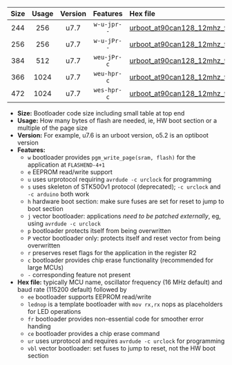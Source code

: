 |Size|Usage|Version|Features|Hex file|
|:-:|:-:|:-:|:-:|:--|
|244|256|u7.7|`w-u-jpr--`|[urboot_at90can128_12mhz_9600bps_lednop_ur_vbl.hex](https://raw.githubusercontent.com/stefanrueger/urboot.hex/main/mcus/at90can128/fcpu_12mhz/9600_bps/urboot_at90can128_12mhz_9600bps_lednop_ur_vbl.hex)|
|256|256|u7.7|`w-u-jPr--`|[urboot_at90can128_12mhz_9600bps_ur_vbl.hex](https://raw.githubusercontent.com/stefanrueger/urboot.hex/main/mcus/at90can128/fcpu_12mhz/9600_bps/urboot_at90can128_12mhz_9600bps_ur_vbl.hex)|
|384|512|u7.7|`weu-jPr-c`|[urboot_at90can128_12mhz_9600bps_ee_lednop_fr_ce_ur_vbl.hex](https://raw.githubusercontent.com/stefanrueger/urboot.hex/main/mcus/at90can128/fcpu_12mhz/9600_bps/urboot_at90can128_12mhz_9600bps_ee_lednop_fr_ce_ur_vbl.hex)|
|366|1024|u7.7|`weu-hpr-c`|[urboot_at90can128_12mhz_9600bps_ee_lednop_fr_ce_ur.hex](https://raw.githubusercontent.com/stefanrueger/urboot.hex/main/mcus/at90can128/fcpu_12mhz/9600_bps/urboot_at90can128_12mhz_9600bps_ee_lednop_fr_ce_ur.hex)|
|472|1024|u7.7|`wes-hpr-c`|[urboot_at90can128_12mhz_9600bps_ee_lednop_fr_ce.hex](https://raw.githubusercontent.com/stefanrueger/urboot.hex/main/mcus/at90can128/fcpu_12mhz/9600_bps/urboot_at90can128_12mhz_9600bps_ee_lednop_fr_ce.hex)|

- **Size:** Bootloader code size including small table at top end
- **Usage:** How many bytes of flash are needed, ie, HW boot section or a multiple of the page size
- **Version:** For example, u7.6 is an urboot version, o5.2 is an optiboot version
- **Features:**
  + `w` bootloader provides `pgm_write_page(sram, flash)` for the application at `FLASHEND-4+1`
  + `e` EEPROM read/write support
  + `u` uses urprotocol requiring `avrdude -c urclock` for programming
  + `s` uses skeleton of STK500v1 protocol (deprecated); `-c urclock` and `-c arduino` both work
  + `h` hardware boot section: make sure fuses are set for reset to jump to boot section
  + `j` vector bootloader: applications *need to be patched externally*, eg, using `avrdude -c urclock`
  + `p` bootloader protects itself from being overwritten
  + `P` vector bootloader only: protects itself and reset vector from being overwritten
  + `r` preserves reset flags for the application in the register R2
  + `c` bootloader provides chip erase functionality (recommended for large MCUs)
  + `-` corresponding feature not present
- **Hex file:** typically MCU name, oscillator frequency (16 MHz default) and baud rate (115200 default) followed by
  + `ee` bootloader supports EEPROM read/write
  + `lednop` is a template bootloader with `mov rx,rx` nops as placeholders for LED operations
  + `fr` bootloader provides non-essential code for smoother error handing
  + `ce` bootloader provides a chip erase command
  + `ur` uses urprotocol and requires `avrdude -c urclock` for programming
  + `vbl` vector bootloader: set fuses to jump to reset, not the HW boot section
